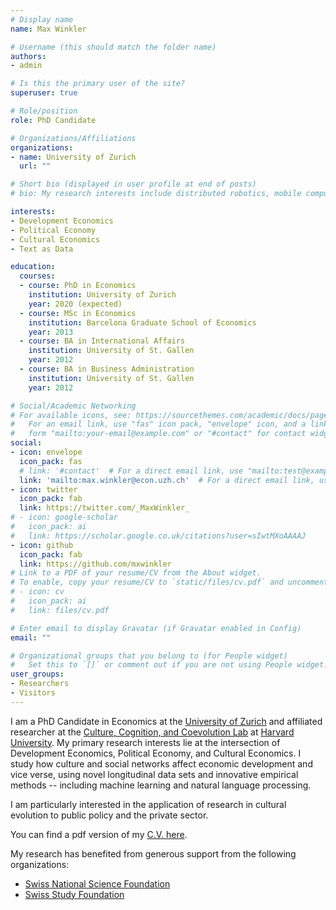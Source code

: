 ```yaml
---
# Display name
name: Max Winkler

# Username (this should match the folder name)
authors:
- admin

# Is this the primary user of the site?
superuser: true

# Role/position
role: PhD Candidate

# Organizations/Affiliations
organizations:
- name: University of Zurich
  url: ""

# Short bio (displayed in user profile at end of posts)
# bio: My research interests include distributed robotics, mobile computing and programmable matter.

interests:
- Development Economics
- Political Economy
- Cultural Economics
- Text as Data

education:
  courses:
  - course: PhD in Economics
    institution: University of Zurich
    year: 2020 (expected)
  - course: MSc in Economics
    institution: Barcelona Graduate School of Economics
    year: 2013
  - course: BA in International Affairs
    institution: University of St. Gallen
    year: 2012
  - course: BA in Business Administration
    institution: University of St. Gallen
    year: 2012

# Social/Academic Networking
# For available icons, see: https://sourcethemes.com/academic/docs/page-builder/#icons
#   For an email link, use "fas" icon pack, "envelope" icon, and a link in the
#   form "mailto:your-email@example.com" or "#contact" for contact widget.
social:
- icon: envelope
  icon_pack: fas
  # link: '#contact'  # For a direct email link, use "mailto:test@example.org".
  link: 'mailto:max.winkler@econ.uzh.ch'  # For a direct email link, use "mailto:test@example.org".
- icon: twitter
  icon_pack: fab
  link: https://twitter.com/_MaxWinkler_
# - icon: google-scholar
#   icon_pack: ai
#   link: https://scholar.google.co.uk/citations?user=sIwtMXoAAAAJ
- icon: github
  icon_pack: fab
  link: https://github.com/mxwinkler
# Link to a PDF of your resume/CV from the About widget.
# To enable, copy your resume/CV to `static/files/cv.pdf` and uncomment the lines below.
# - icon: cv
#   icon_pack: ai
#   link: files/cv.pdf

# Enter email to display Gravatar (if Gravatar enabled in Config)
email: ""

# Organizational groups that you belong to (for People widget)
#   Set this to `[]` or comment out if you are not using People widget.
user_groups:
- Researchers
- Visitors
---
```


I am a PhD Candidate in Economics at the [University of Zurich](https://www.econ.uzh.ch/en.html) and affiliated researcher at the [Culture, Cognition, and Coevolution Lab](https://coevolution.fas.harvard.edu/) at [Harvard University](https://coevolution.fas.harvard.edu/). My primary research interests lie at the intersection of Development Economics, Political Economy, and Cultural Economics. I study how culture and social networks affect economic development and vice verse, using novel longitudinal data sets and innovative empirical methods -- including machine learning and natural language processing.

I am particularly interested in the application of research in cultural evolution to public policy and the private sector.

You can find a pdf version of my [C.V. here](files/cv.pdf).

My research has benefited from generous support from the following organizations:

* [Swiss National Science Foundation](http://www.snf.ch/)
* [Swiss Study Foundation](https://www.studyfoundation.ch/)
